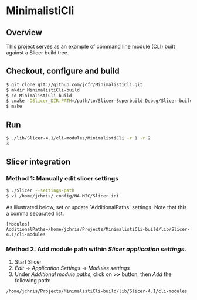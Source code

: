 MinimalistiCli
==============

Overview
--------

This project serves as an example of command line module (CLI) built against a Slicer build tree.



Checkout, configure and build
-----------------------------

```bash
$ git clone git://github.com/jcfr/MinimalistiCli.git
$ mkdir MinimalistiCli-build
$ cd MinimalistiCli-build
$ cmake -DSlicer_DIR:PATH=/path/to/Slicer-Superbuild-Debug/Slicer-build ../MinimalistiCli
$ make
```

Run 
---

```bash
$ ./lib/Slicer-4.1/cli-modules/MinimalistiCli -r 1 -r 2
3
```

Slicer integration
------------------

### Method 1: Manually edit slicer settings

```bash
$ ./Slicer --settings-path
$ vi /home/jchris/.config/NA-MIC/Slicer.ini
```
As illustrated below, set or update `AdditionalPaths' settings. Note that this a comma separated list.

```
[Modules]
AdditionalPaths=/home/jchris/Projects/MinimalistiCli-build/lib/Slicer-4.1/cli-modules
```


### Method 2: Add module path within *Slicer application settings.*


1. Start Slicer
2. *Edit* -> *Application Settings* -> *Modules settings*
3. Under *Additional module paths*, click on **>>** button, then *Add* the following path:

`/home/jchris/Projects/MinimalistiCli-build/lib/Slicer-4.1/cli-modules`

